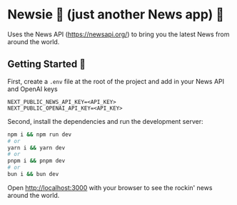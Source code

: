 # Newsie 📰 (just another News app) 🤘

Uses the News API (https://newsapi.org/) to bring you the latest News from around the world. 

## Getting Started 🚀

First, create a `.env` file at the root of the project and add in your News API and OpenAI keys
```
NEXT_PUBLIC_NEWS_API_KEY=<API_KEY>
NEXT_PUBLIC_OPENAI_API_KEY=<API_KEY>
```
Second, install the dependencies and run the development server:

```bash
npm i && npm run dev
# or
yarn i && yarn dev
# or
pnpm i && pnpm dev
# or
bun i && bun dev
```

Open [http://localhost:3000](http://localhost:3000) with your browser to see the rockin' news around the world.
